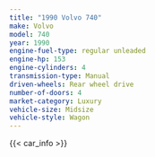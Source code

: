 ```yaml
---
title: "1990 Volvo 740"
make: Volvo
model: 740
year: 1990
engine-fuel-type: regular unleaded
engine-hp: 153
engine-cylinders: 4
transmission-type: Manual
driven-wheels: Rear wheel drive
number-of-doors: 4
market-category: Luxury
vehicle-size: Midsize
vehicle-style: Wagon
---
```


{{< car_info >}}
